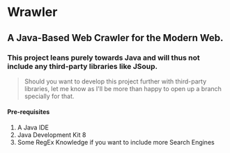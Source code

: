 # Wrawler
## A Java-Based Web Crawler for the Modern Web.
### This project leans purely towards Java and will thus not include any third-party libraries like JSoup.

> Should you want to develop this project
> further with third-party libraries, let
> me know as I'll be more than happy to
> open up a branch specially for that.

#### Pre-requisites

1. A Java IDE
2. Java Development Kit 8
3. Some RegEx Knowledge if you want to include more Search Engines